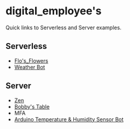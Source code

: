 # digital_employee's

Quick links to Serverless and Server examples.

## Serverless

* [Flo's_Flowers](https://github.com/signalwire/digital_employees/tree/main/serverless/Flos_Flowers)
* [Weather Bot](https://github.com/signalwire/digital_employees/tree/main/serverless/Weather_Bot)


## Server

* [Zen](https://github.com/signalwire/digital_employees/tree/main/server/Perl_Examples/Zen)
* [Bobby's Table](https://github.com/signalwire/digital_employees/tree/main/server/Perl_Examples/BobbysTable.ai)
* MFA
* [Arduino Temperature & Humidity Sensor Bot](https://github.com/signalwire/digital_employees/tree/main/server/Perl_Examples/Arduino_Temperature_%26_Humidity_Sensor_Bot)
